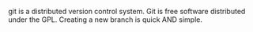 git is a distributed version control system.
Git is free software distributed under the GPL.
Creating a new branch is quick AND simple.
